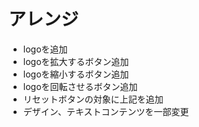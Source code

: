 # アレンジ
- logoを追加
- logoを拡大するボタン追加
- logoを縮小するボタン追加
- logoを回転させるボタン追加
- リセットボタンの対象に上記を追加
- デザイン、テキストコンテンツを一部変更
